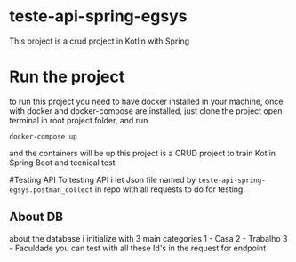 # teste-api-spring-egsys
This project is a crud project in Kotlin with Spring

# Run the project
to run this project you need to have docker installed in your machine, once with docker and docker-compose are installed, just clone the project 
open terminal in root project folder, and run

```
docker-compose up 
```
and the containers will be up
this project is a CRUD project to train Kotlin Spring Boot and tecnical test 

#Testing API
To testing API i let Json file named by ```teste-api-spring-egsys.postman_collect```
in repo with all requests to do for testing.

## About DB
about the database i initialize with 3 main categories 
1 - Casa
2 - Trabalho
3 - Faculdade
you can test with all these Id's in the request for endpoint



